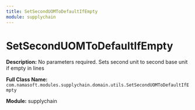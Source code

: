 ```yaml
---
title: SetSecondUOMToDefaultIfEmpty
module: supplychain
---
```


# SetSecondUOMToDefaultIfEmpty

**Description:** No parameters required. Sets second unit to second base unit if empty in lines

**Full Class Name:** `com.namasoft.modules.supplychain.domain.utils.SetSecondUOMToDefaultIfEmpty`

**Module:** supplychain


